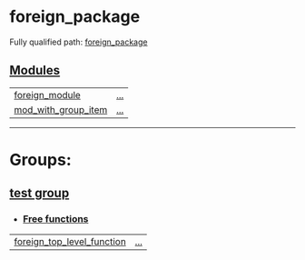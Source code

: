 # foreign_package

Fully qualified path: [foreign_package](./foreign_package.md)


## [Modules](./foreign_package-modules.md)

| | |
|:---|:---|
| [foreign_module](./foreign_package-foreign_module.md) | [...](./foreign_package-foreign_module.md) |
| [mod_with_group_item](./foreign_package-mod_with_group_item.md) | [...](./foreign_package-mod_with_group_item.md) |


---
 
# Groups: 

## [test group](test_group.md)

- ### [Free functions](./test_group-free_functions.md)

| | |
|:---|:---|
| [foreign_top_level_function](./foreign_package-foreign_top_level_function.md) | [...](./foreign_package-foreign_top_level_function.md) |

